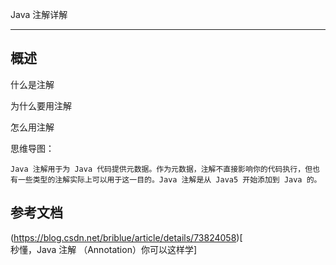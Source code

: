 Java 注解详解

------

## 概述

什么是注解

为什么要用注解

怎么用注解

思维导图：

    Java 注解用于为 Java 代码提供元数据。作为元数据，注解不直接影响你的代码执行，但也有一些类型的注解实际上可以用于这一目的。Java 注解是从 Java5 开始添加到 Java 的。




## 


## 参考文档

(https://blog.csdn.net/briblue/article/details/73824058)[	
秒懂，Java 注解 （Annotation）你可以这样学]